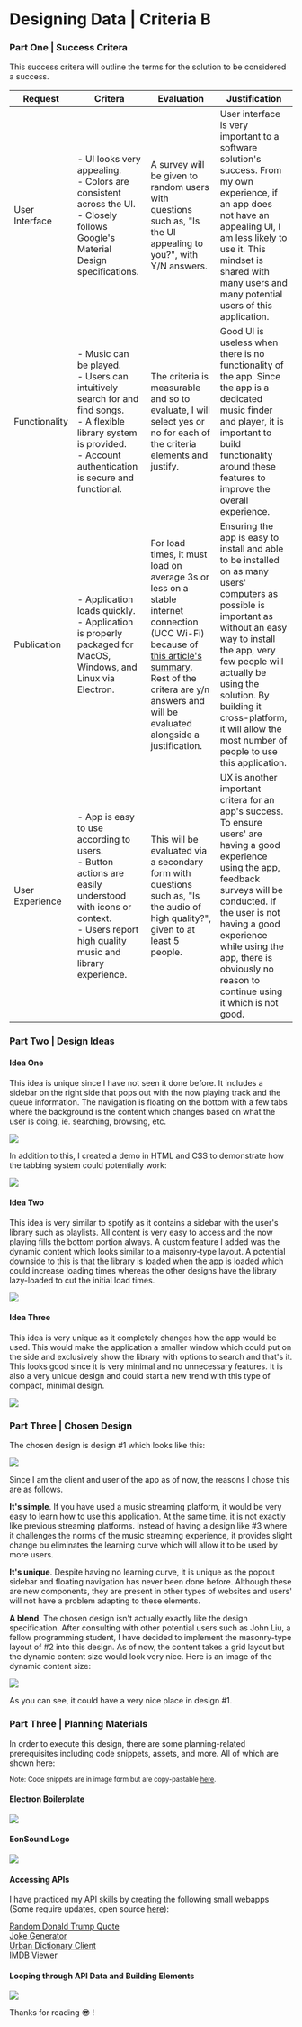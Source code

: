 # Designing Data | Criteria B

### Part One | Success Critera
<p>This success critera will outline the terms for the solution to be considered a success.</p>

| Request| Critera | Evaluation | Justification |
| - | - | - | - |
| User Interface | - UI looks very appealing.<br>- Colors are consistent across the UI.<br>- Closely follows Google's Material Design specifications.  | A survey will be given to random users with questions such as, "Is the UI appealing to you?", with Y/N answers. | User interface is very important to a software solution's success. From my own experience, if an app does not have an appealing UI, I am less likely to use it. This mindset is shared with many users and many potential users of this application. |
| Functionality | - Music can be played.<br> - Users can intuitively search for and find songs.<br>- A flexible library system is provided.<br>- Account authentication is secure and functional. | The criteria is measurable and so to evaluate, I will select yes or no for each of the criteria elements and justify. | Good UI is useless when there is no functionality of the app. Since the app is a dedicated music finder and player, it is important to build functionality around these features to improve the overall experience. |
| Publication | - Application loads quickly. <br>- Application is properly packaged for MacOS, Windows, and Linux via Electron. | For load times, it must load on average 3s or less on a stable internet connection (UCC Wi-Fi) because of <a target="_blank" href="https://www.marketingdive.com/news/google-53-of-mobile-users-abandon-sites-that-take-over-3-seconds-to-load/426070/#:~:text=New%20research%20by%20Google%20has,seconds%20on%20a%204G%20connection.">this article's summary</a>. Rest of the critera are y/n answers and will be evaluated alongside a justification.| Ensuring the app is easy to install and able to be installed on as many users' computers as possible is important as without an easy way to install the app, very few people will actually be using the solution. By building it cross-platform, it will allow the most number of people to use this application. |
| User Experience | - App is easy to use according to users. <br>- Button actions are easily understood with icons or context. <br>- Users report high quality music and library experience. | This will be evaluated via a secondary form with questions such as, "Is the audio of high quality?", given to at least 5 people.| UX is another important critera for an app's success. To ensure users' are having a good experience using the app, feedback surveys will be conducted. If the user is not having a good experience while using the app, there is obviously no reason to continue using it which is not good. |

### Part Two | Design Ideas

#### Idea One
<p>This idea is unique since I have not seen it done before. It includes a sidebar on the right side that pops out with the now playing track and the queue information. The navigation is floating on the bottom with a few tabs where the background is the content which changes based on what the user is doing, ie. searching, browsing, etc.</p>

![](assets/screenshots/2020-10-08-01-12-33.png)

<p>In addition to this, I created a demo in HTML and CSS to demonstrate how the tabbing system could potentially work:</p>

![](assets/idea2demo.gif)

#### Idea Two

<p>This idea is very similar to spotify as it contains a sidebar with the user's library such as playlists. All content is very easy to access and the now playing fills the bottom portion always. A custom feature I added was the dynamic content which looks similar to a maisonry-type layout. A potential downside to this is that the library is loaded when the app is loaded which could increase loading times whereas the other designs have the library lazy-loaded to cut the initial load times. </p>

![](assets/screenshots/2020-10-08-01-12-46.png)

#### Idea Three
<p>This idea is very unique as it completely changes how the app would be used. This would make the application a smaller window which could put on the side and exclusively show the library with options to search and that's it. This looks good since it is very minimal and no unnecessary features. It is also a very unique design and could start a new trend with this type of compact, minimal design.</p>

![](assets/screenshots/2020-10-08-01-12-58.png)

### Part Three | Chosen Design

<p>The chosen design is design #1 which looks like this: </p>

![](assets/screenshots/2020-10-08-01-12-33.png)

Since I am the client and user of the app as of now, the reasons I chose this are as follows. 

<b>It's simple</b>. If you have used a music streaming platform, it would be very easy to learn how to use this application. At the same time, it is not exactly like previous streaming platforms. Instead of having a design like #3 where it challenges the norms of the music streaming experience, it provides slight change bu eliminates the learning curve which will allow it to be used by more users.

<b>It's unique</b>. Despite having no learning curve, it is unique as the popout sidebar and floating navigation has never been done before. Although these are new components, they are present in other types of websites and users' will not have a problem adapting to these elements. 

<b>A blend</b>. The chosen design isn't actually exactly like the design specification. After consulting with other potential users such as John Liu, a fellow programming student, I have decided to implement the masonry-type layout of #2 into this design. As of now, the content takes a grid layout but the dynamic content size would look very nice. Here is an image of the dynamic content size:

![](assets/screenshots/2020-10-08-01-31-06.png)

As you can see, it could have a very nice place in design #1.

### Part Three | Planning Materials
<p>In order to execute this design, there are some planning-related prerequisites including code snippets, assets, and more. All of which are shown here:</p>
<small>Note: Code snippets are in image form but are copy-pastable <a target="_blank" href="https://raw.githubusercontent.com/r0hin/design/master/Y10/summatives/designing-data/assets/b_snippets.txt">here</a>.</small>

#### Electron Boilerplate
![](assets/screenshots/2020-10-08-01-35-44.png)

#### EonSound Logo
![](assets/screenshots/2020-10-08-01-36-30.png)

#### Accessing APIs
<p>I have practiced my API skills by creating the following small webapps (Some require updates, open source <a target="_blank" href="https://raw.githubusercontent.com/r0hin/design/master/Y10/summatives/designing-data/assets/b_snippets.txt">here</a>):</p>
<a target="_blank" href="https://r0h.in/?a=trumpy">Random Donald Trump Quote</a>
<br>
<a target="_blank" href="https://r0h.in/?a=joke">Joke Generator</a>
<br>
<a target="_blank" href="https://r0h.in/?a=urban">Urban Dictionary Client</a><br>
<a target="_blank" href="https://r0h.in/?a=movie">IMDB Viewer</a>

#### Looping through API Data and Building Elements

![](assets/screenshots/2020-10-08-01-43-12.png)

<p>Thanks for reading 😎 !</p>